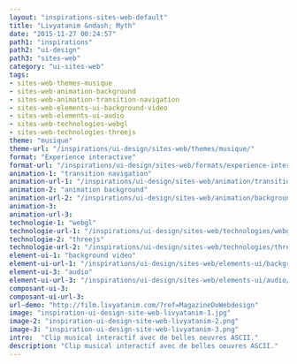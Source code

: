 ```yaml
---
layout: "inspirations-sites-web-default"
title: "Livyatanim &ndash; Myth"
date: "2015-11-27 00:24:57"
path1: "inspirations"
path2: "ui-design"
path3: "sites-web"
category: "ui-sites-web"
tags:
- sites-web-themes-musique
- sites-web-animation-background
- sites-web-animation-transition-navigation
- sites-web-elements-ui-background-video
- sites-web-elements-ui-audio
- sites-web-technologies-webgl
- sites-web-technologies-threejs
theme: "musique"
theme-url: "/inspirations/ui-design/sites-web/themes/musique/"
format: "Experience interactive"
format-url: "/inspirations/ui-design/sites-web/formats/experience-interactive/"
animation-1: "transition navigation"
animation-url-1: "/inspirations/ui-design/sites-web/animation/transition-navigation/"
animation-2: "animation background"
animation-url-2: "/inspirations/ui-design/sites-web/animation/background/"
animation-3:
animation-url-3:
technologie-1: "webgl"
technologie-url-1: "/inspirations/ui-design/sites-web/technologies/webgl/"
technologie-2: "threejs"
technologie-url-2: "/inspirations/ui-design/sites-web/technologies/threejs/"
element-ui-1: "background video"
element-ui-url-1: "/inspirations/ui-design/sites-web/elements-ui/background-video/"
element-ui-3: "audio"
element-ui-url-3: "/inspirations/ui-design/sites-web/elements-ui/audio/"
composant-ui-3:
composant-ui-url-3:
url-demo: "http://film.livyatanim.com/?ref=MagazineDuWebdesign"
image: "inspiration-ui-design-site-web-livyatanim-1.jpg"
image-2: "inspiration-ui-design-site-web-livyatanim-2.png"
image-3: "inspiration-ui-design-site-web-livyatanim-3.png"
intro:  "Clip musical interactif avec de belles oeuvres ASCII."
description: "Clip musical interactif avec de belles oeuvres ASCII."
---
```

